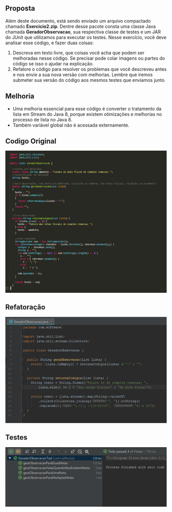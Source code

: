 ## Proposta
Além deste documento, está sendo enviado um arquivo compactado chamado **Exercicio2.zip**.
Dentre desse pacote consta uma classe Java chamada **GeradorObservacao**, sua respectiva
classe de testes e um JAR do JUnit que utilizamos para executar os testes.
Nesse exercício, você deve analisar esse código, e fazer duas coisas:
1. Descreva em texto livre, que coisas você acha que podem ser melhoradas nesse código. Se precisar pode colar imagens ou partes do código se isso o ajudar na explicação.
2. Refatore o código para resolver os problemas que você descreveu antes e nos envie a sua nova versão com melhorias. Lembre que iremos submeter sua versão do código aos mesmos testes que enviamos junto.

## Melhoria
- Uma melhoria essencial para esse código é converter o tratamento da lista em Stream do Java 8, porque existem otimizações e melhorias no processo de lista no Java 8.
- Também variável global não é acessada externamente.

## Codigo Original
![](original.png)

## Refatoração
 ![](codigo.png)
 
 
## Testes
 ![](test.png)